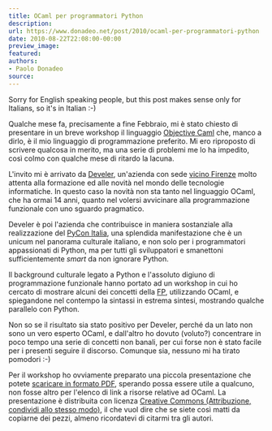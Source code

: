 ```yaml
---
title: OCaml per programmatori Python
description:
url: https://www.donadeo.net/post/2010/ocaml-per-programmatori-python
date: 2010-08-22T22:08:00-00:00
preview_image:
featured:
authors:
- Paolo Donadeo
source:
---
```


<div><p class="noindent">Sorry for English speaking people, but this post makes sense only for Italians, so it's in Italian :-)</p>

<p>Qualche mese fa, precisamente a fine Febbraio, mi &egrave; stato chiesto di presentare in un breve workshop il linguaggio <a href="https://caml.inria.fr/ocaml/index.en.html">Objective Caml</a> che, manco a dirlo, &egrave; il mio linguaggio di programmazione preferito. Mi ero riproposto di scrivere qualcosa in merito, ma una serie di problemi me lo ha impedito, cos&igrave; colmo con qualche mese di ritardo la lacuna.</p>

<p>L'invito mi &egrave; arrivato da <a href="https://www.develer.com/website/en">Develer</a>, un'azienda con sede <a href="https://www.develer.com/website/en/location/">vicino Firenze</a> molto attenta alla formazione ed alle novit&agrave; nel mondo delle tecnologie informatiche. In questo caso la novit&agrave; non sta tanto nel linguaggio OCaml, che ha ormai 14 anni, quanto nel volersi avvicinare alla programmazione funzionale con uno sguardo pragmatico.</p>

<p>Develer &egrave; poi l'azienda che contribuisce in maniera sostanziale alla realizzazione del <a href="https://www.pycon.it/">PyCon Italia</a>, una splendida manifestazione che &egrave; un unicum nel panorama culturale italiano, e non solo per i programmatori appassionati di Python, ma per tutti gli sviluppatori e smanettoni sufficientemente <em>smart</em> da non ignorare Python.</p>

<p>Il background culturale legato a Python e l'assoluto digiuno di programmazione funzionale hanno portato ad un workshop in cui ho cercato di mostrare alcuni dei concetti della <a href="https://en.wikipedia.org/wiki/Functional_programming">FP</a>, utilizzando OCaml, e spiegandone nel contempo la sintassi in estrema sintesi, mostrando qualche parallelo con Python.</p>

<p>Non so se il risultato sia stato positivo per Develer, perch&eacute; da un lato non sono un vero esperto OCaml, e dall'altro ho dovuto (voluto?) concentrare in poco tempo una serie di concetti non banali, per cui forse non &egrave; stato facile per i presenti seguire il discorso. Comunque sia, nessuno mi ha tirato pomodori :-)</p>

<p>Per il workshop ho ovviamente preparato una piccola presentazione che potete <a href="https://www.donadeo.net/static/2010/08/ocaml_per_prog_python.pdf">scaricare in formato PDF</a>, sperando possa essere utile a qualcuno, non fosse altro per l'elenco di link a risorse relative ad OCaml. La presentazione &egrave; distribuita con licenza <a href="https://creativecommons.org/licenses/by-sa/2.5/it/deed">Creative Commons (Attribuzione, condividi allo stesso modo)</a>, il che vuol dire che se siete cos&igrave; matti da copiarne dei pezzi, almeno ricordatevi di citarmi tra gli autori.</p></div>
